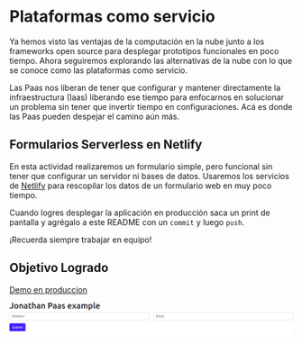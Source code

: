 # Plataformas como servicio

Ya hemos visto las ventajas de la computación en la nube junto a los frameworks open source para desplegar prototipos funcionales en poco tiempo. Ahora seguiremos explorando las alternativas de la nube con lo que se conoce como las plataformas como servicio.

Las Paas nos liberan de tener que configurar y mantener directamente la infraestructura (Iaas) liberando ese tiempo para enfocarnos en solucionar un problema sin tener que invertir tiempo en configuraciones. Acá es donde las Paas pueden despejar el camino aún más.

## Formularios Serverless en Netlify

En esta actividad realizaremos un formulario simple, pero funcional sin tener que configurar un servidor ni bases de datos. Usaremos los servicios de [Netlify](netlify.com) para rescopilar los datos de un formulario web en muy poco tiempo.

Cuando logres desplegar la aplicación en producción saca un print de pantalla y agrégalo a este README con un `commit` y luego `push`.

¡Recuerda siempre trabajar en equipo!

## Objetivo Logrado
[Demo en produccion](https://bespoke-strudel-586039.netlify.app/)

![Foto del demo](demo.png)